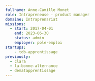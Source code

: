 ```yaml
---
fullname: Anne-Camille Monet
role: Intrapreneuse - product manager
domaine: Intraprenariat
missions:
  - start: 2017-04-01
    end: 2023-06-30
    status: admin
    employer: pole-emploi
startups:
    - tdb-apprentissage
previously:
  - clara
  - la-bonne-alternance
  - dematapprentissage
---
```




